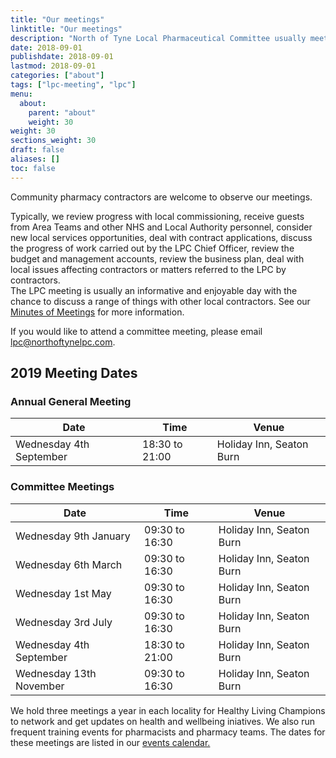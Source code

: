 ```yaml
---
title: "Our meetings"
linktitle: "Our meetings"
description: "North of Tyne Local Pharmaceutical Committee usually meets on the first Wednesday of Jan, Mar, May, Jul, Sep and Nov"
date: 2018-09-01
publishdate: 2018-09-01
lastmod: 2018-09-01
categories: ["about"]
tags: ["lpc-meeting", "lpc"]
menu:
  about:
    parent: "about"
    weight: 30
weight: 30
sections_weight: 30
draft: false
aliases: []
toc: false
---
```


Community pharmacy contractors are welcome to observe our meetings.  

Typically, we review progress with local commissioning, receive guests from Area Teams and other NHS and 
Local Authority personnel, consider new local services opportunities, deal with contract applications, discuss 
the progress of work carried out by the LPC Chief Officer, review the budget and management accounts, review 
the business plan, deal with local issues affecting contractors or matters referred to the LPC by contractors.  
The LPC meeting is usually an informative and enjoyable day with the chance to discuss a range of things with other
local contractors.  See our [Minutes of Meetings](/about/minutes-of-meetings) for more information.

If you would like to attend a committee meeting, please email [lpc@northoftynelpc.com](mailto:lpc@northoftynelpc.com).  

## 2019 Meeting Dates

### Annual General Meeting

  <div class="overflow-auto">
    <table class="f6 w-100 mw8 center" cellspacing="0">
      <thead>
        <tr class="stripe-dark">
          <th class="fw6 tl pa3 bg-white">Date</th>
          <th class="fw6 tl pa3 bg-white">Time</th>
          <th class="fw6 tl pa3 bg-white">Venue</th>
        </tr>
      </thead>
      <tbody class="lh-copy">
        <tr class="stripe-dark">
          <td class="pa3">Wednesday 4th September</td>
          <td class="pa3">18:30 to 21:00</td>
          <td class="pa3">Holiday Inn, Seaton Burn</td>
        </tr>
      </tbody>
    </table>
  </div>

### Committee Meetings

  <div class="overflow-auto">
    <table class="f6 w-100 mw8 center" cellspacing="0">
      <thead>
        <tr class="stripe-dark">
          <th class="fw6 tl pa3 bg-white">Date</th>
          <th class="fw6 tl pa3 bg-white">Time</th>
          <th class="fw6 tl pa3 bg-white">Venue</th>
        </tr>
      </thead>
      <tbody class="lh-copy">
        <tr class="stripe-dark">
          <td class="pa3">Wednesday 9th January</td>
          <td class="pa3">09:30 to 16:30</td>
          <td class="pa3">Holiday Inn, Seaton Burn</td>
        </tr>
        <tr class="stripe-dark">
          <td class="pa3">Wednesday 6th March</td>
          <td class="pa3">09:30 to 16:30</td>
          <td class="pa3">Holiday Inn, Seaton Burn</td>
        </tr>
        <tr class="stripe-dark">
          <td class="pa3">Wednesday 1st May</td>
          <td class="pa3">09:30 to 16:30</td>
          <td class="pa3">Holiday Inn, Seaton Burn</td>
        </tr>
		<tr class="stripe-dark">
          <td class="pa3">Wednesday 3rd July</td>
          <td class="pa3">09:30 to 16:30</td>
          <td class="pa3">Holiday Inn, Seaton Burn</td>
        </tr>
        <tr class="stripe-dark">
          <td class="pa3">Wednesday 4th September</td>
          <td class="pa3">18:30 to 21:00</td>
          <td class="pa3">Holiday Inn, Seaton Burn</td>
        </tr>
        <tr class="stripe-dark">
          <td class="pa3">Wednesday 13th November</td>
          <td class="pa3">09:30 to 16:30</td>
          <td class="pa3">Holiday Inn, Seaton Burn</td>
        </tr>       
      </tbody>
    </table>
  </div>

 
We hold three meetings a year in each locality for Healthy Living Champions to network and get updates on health and wellbeing iniatives. 
We also run frequent training events for pharmacists and pharmacy teams. The dates for these meetings are listed in our [events calendar.](/events/) 